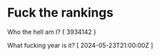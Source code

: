 # Fuck the rankings

Who the hell am I?
{ 3934142 }

What fucking year is it?
[ 2024-05-23T21:00:00Z ]
